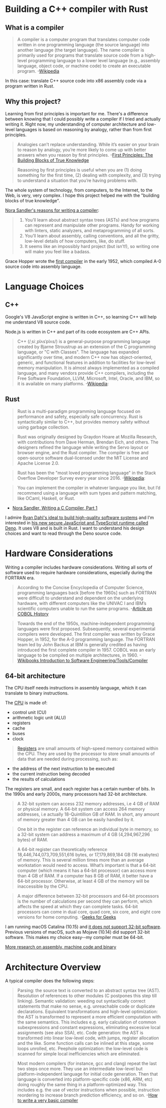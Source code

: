 # Building a C++ compiler with Rust

## What is a compiler

> A compiler is a computer program that translates computer code written in one programming language (the source language) into another language (the target language). The name compiler is primarily used for programs that translate source code from a high-level programming language to a lower level language (e.g., assembly language, object code, or machine code) to create an executable program.
-[Wikipedia](https://en.wikipedia.org/wiki/Compiler)

In this case: translate C++ source code into x86 assembly code via a program written in Rust.

## Why this project?

Learning from first principles is important for me. There's a difference between knowing that I could possibly write a compiler if I tried and actually writing it. Right now, my understanding of computer architecture and low-level languages is based on reasoning by analogy, rather than from first principles.

> Analogies can’t replace understanding. While it’s easier on your brain to reason by analogy, you’re more likely to come up with better answers when you reason by first principles.
-[First Principles: The Building Blocks of True Knowledge](https://fs.blog/2018/04/first-principles/)

> Reasoning by first principles is useful when you are (1) doing something for the first time, (2) dealing with complexity, and (3) trying to understand a situation that you’re having problems with.

The whole system of technology, from computers, to the Internet, to the Web, is very, very complex. I hope this project helped me with the "building blocks of true knowledge".

[Nora Sandler's reasons for writing a compiler](https://norasandler.com/2017/11/29/Write-a-Compiler.html):
>1. You’ll learn about abstract syntax trees (ASTs) and how programs can represent and manipulate other programs. Handy for working with linters, static analyzers, and metaprogramming of all sorts.
>2. You’ll learn about assembly, calling conventions, and all the gritty, low-level details of how computers, like, do stuff.
>3. It seems like an impossibly hard project (but isn’t!), so writing one will make you feel like a badass.

Grace Hopper wrote the [first compiler](https://en.wikibooks.org/wiki/Introduction_to_Software_Engineering/Tools/Compiler#History) in the early 1952, which compiled A-0 source code into assembly language.

# Language Choices

## C++

Google's V8 JavaScript engine is written in C++, so learning C++ will help me understand V8 source code.

Node.js is written in C++ and part of its code ecosystem are C++ APIs.

> C++ (/ˌsiːˌplʌsˈplʌs/) is a general-purpose programming language created by Bjarne Stroustrup as an extension of the C programming language, or "C with Classes". The language has expanded significantly over time, and modern C++ now has object-oriented, generic, and functional features in addition to facilities for low-level memory manipulation. It is almost always implemented as a compiled language, and many vendors provide C++ compilers, including the Free Software Foundation, LLVM, Microsoft, Intel, Oracle, and IBM, so it is available on many platforms.
-[Wikipedia](https://en.wikipedia.org/wiki/C%2B%2B):

## Rust

> Rust is a multi-paradigm programming language focused on performance and safety, especially safe concurrency. Rust is syntactically similar to C++, but provides memory safety without using garbage collection.

> Rust was originally designed by Graydon Hoare at Mozilla Research, with contributions from Dave Herman, Brendan Eich, and others. The designers refined the language while writing the Servo layout or browser engine, and the Rust compiler. The compiler is free and open-source software dual-licensed under the MIT License and Apache License 2.0.

> Rust has been the "most loved programming language" in the Stack Overflow Developer Survey every year since 2016.
-[Wikipedia](https://en.wikipedia.org/wiki/Rust_%28programming_language%29):

> You can implement the compiler in whatever language you like, but I’d recommend using a language with sum types and pattern matching, like OCaml, Haskell, or Rust.
- [Nora Sandler, Writing a C Compiler, Part 1](https://norasandler.com/2017/11/29/Write-a-Compiler.html)

I admire [Ryan Dahl's ideal to build high-quality software systems](https://tinyclouds.org/rant.html) and I'm interested in [his new secure JavaScript and TypeScript runtime called Deno](https://deno.land/). It uses V8 and is built in Rust. I want to understand his design choices and want to read through the Deno source code.

# Hardware Considerations

Writing a compiler includes hardware considerations. Writing all sorts of software used to require hardware considerations, especially during the FORTRAN era.

> According to the Concise Encyclopedia of Computer Science, programming languages back [before the 1960s] such as FORTRAN were difficult to understand and dependent on the underlying hardware, with different computers like the UNIVAC I and IBM’s scientific computers unable to run the same programs.
-[Article on COBOL History](https://builtin.com/software-engineering-perspectives/why-cobol-is-still-used)

>Towards the end of the 1950s, machine-independent programming languages were first proposed. Subsequently, several experimental compilers were developed. The first compiler was written by Grace Hopper, in 1952, for the A-0 programming language. The FORTRAN team led by John Backus at IBM is generally credited as having introduced the first complete compiler in 1957. COBOL was an early language to be compiled on multiple architectures, in 1960.
-[Wikibooks Introduction to Software Engineering/Tools/Compiler](https://en.wikibooks.org/wiki/Introduction_to_Software_Engineering/Tools/Compiler#History)

## 64-bit architecture

The CPU itself needs instructions in assembly language, which it can translate to binary instructions.

The [CPU](https://www.bbc.co.uk/bitesize/guides/zhppfcw/revision/2) is made of:
- control unit (CU)
- arithmetic logic unit (ALU)
- registers
- cache
- buses
- clock

> [Registers](https://www.bbc.co.uk/bitesize/guides/zhppfcw/revision/2) are small amounts of high-speed memory contained within the CPU. They are used by the processor to store small amounts of data that are needed during processing, such as:
- the address of the next instruction to be executed
- the current instruction being decoded
- the results of calculations

The registers are small, and each register has a certain number of bits. In the 1990s and early 2000s, many processors had 32-bit architecture.

>A 32-bit system can access 232 memory addresses, i.e 4 GB of RAM or physical memory.
A 64-bit system can access 264 memory addresses, i.e actually 18-Quintillion GB of RAM. In short, any amount of memory greater than 4 GB can be easily handled by it.

>One bit in the register can reference an individual byte in memory, so a 32-bit system can address a maximum of 4 GB (4,294,967,296 bytes) of RAM.

>A 64-bit register can theoretically reference 18,446,744,073,709,551,616 bytes, or 17,179,869,184 GB (16 exabytes) of memory. This is several million times more than an average workstation would need to access. What’s important is that a 64-bit computer (which means it has a 64-bit processor) can access more than 4 GB of RAM. If a computer has 8 GB of RAM, it better have a 64-bit processor. Otherwise, at least 4 GB of the memory will be inaccessible by the CPU.

>A major difference between 32-bit processors and 64-bit processors is the number of calculations per second they can perform, which affects the speed at which they can complete tasks. 64-bit processors can come in dual core, quad core, six core, and eight core versions for home computing.
-[Geeks for Geeks](https://www.geeksforgeeks.org/difference-32-bit-64-bit-operating-systems/)

I am running macOS Catalina (10.15) and [it does not support 32-bit software](https://www.macworld.com/article/3393161/how-to-check-if-mac-software-is-32-or-64-bit.html). Previous versions of macOS, such as Mojave (10.14) did support 32-bit software. This makes my choice easy--my compiler must be 64-bit.

[More research on assembly, machine code and binary](./binaries.md)

# Architecture Overview

A typical compiler does the following steps:

>Parsing: the source text is converted to an abstract syntax tree (AST).
Resolution of references to other modules (C postpones this step till linking).
Semantic validation: weeding out syntactically correct statements that make no sense, e.g. unreachable code or duplicate declarations.
Equivalent transformations and high-level optimization: the AST is transformed to represent a more efficient computation with the same semantics. This includes e.g. early calculation of common subexpressions and constant expressions, eliminating excessive local assignments (see also SSA), etc.
Code generation: the AST is transformed into linear low-level code, with jumps, register allocation and the like. Some function calls can be inlined at this stage, some loops unrolled, etc.
Peephole optimization: the low-level code is scanned for simple local inefficiencies which are eliminated.

>Most modern compilers (for instance, gcc and clang) repeat the last two steps once more. They use an intermediate low-level but platform-independent language for initial code generation. Then that language is converted into platform-specific code (x86, ARM, etc) doing roughly the same thing in a platform-optimized way. This includes e.g. the use of vector instructions when possible, instruction reordering to increase branch prediction efficiency, and so on.
-[How to write a very basic compiler](https://softwareengineering.stackexchange.com/questions/165543/how-to-write-a-very-basic-compiler)
